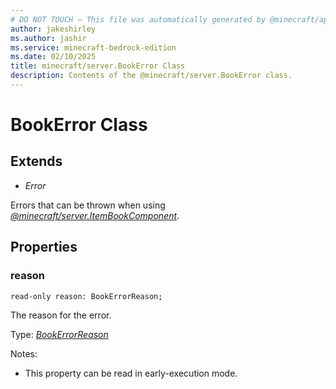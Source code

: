 ```yaml
---
# DO NOT TOUCH — This file was automatically generated by @minecraft/api-docs-generator, to report problems file an issue at https://github.com/Mojang/minecraft-scripting-libraries
author: jakeshirley
ms.author: jashir
ms.service: minecraft-bedrock-edition
ms.date: 02/10/2025
title: minecraft/server.BookError Class
description: Contents of the @minecraft/server.BookError class.
---
```

# BookError Class

## Extends
- *Error*

Errors that can be thrown when using [*@minecraft/server.ItemBookComponent*](../../../scriptapi/minecraft/server/ItemBookComponent.md).

## Properties

### **reason**
`read-only reason: BookErrorReason;`

The reason for the error.

Type: [*BookErrorReason*](BookErrorReason.md)

Notes:
  - This property can be read in early-execution mode.
